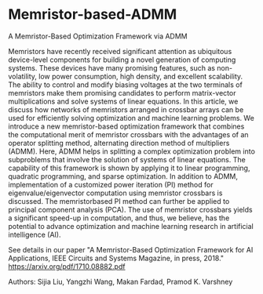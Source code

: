 # Memristor-based-ADMM
A Memristor-Based Optimization Framework via ADMM

Memristors have recently received significant attention as ubiquitous device-level components for building a novel generation of computing systems. These devices have many promising features, such as non-volatility, low power consumption, high density, and excellent scalability. The ability to control and modify biasing voltages at the two terminals of memristors make them promising candidates to perform matrix-vector multiplications and solve systems of linear equations. In this article, we discuss how networks of memristors arranged in crossbar arrays can be used for efficiently solving optimization and machine learning problems. We introduce a new memristor-based optimization framework that combines the computational merit of memristor crossbars with the advantages of an operator splitting method, alternating direction method of multipliers (ADMM). Here, ADMM helps in splitting a complex optimization problem into subproblems that involve the solution of systems of linear equations. The capability of this framework is shown by applying it to linear programming, quadratic programming, and sparse optimization. In addition to ADMM, implementation of a customized power iteration (PI) method for eigenvalue/eigenvector computation using memristor crossbars is discussed. The memristorbased PI method can further be applied to principal component analysis (PCA). The use of memristor crossbars yields a significant speed-up in computation, and thus, we believe, has the potential to advance optimization and machine learning research in artificial intelligence (AI).

See details in our paper "A Memristor-Based Optimization Framework for AI Applications, IEEE Circuits and Systems Magazine, in press, 2018." https://arxiv.org/pdf/1710.08882.pdf

Authors: Sijia Liu, Yangzhi Wang, Makan Fardad, Pramod K. Varshney

